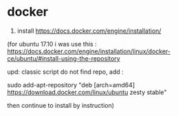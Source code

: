 # docker

1. install https://docs.docker.com/engine/installation/

(for ubuntu 17.10 i was use this : https://docs.docker.com/engine/installation/linux/docker-ce/ubuntu/#install-using-the-repository 

upd: classic script do not find repo, add : 

sudo add-apt-repository "deb [arch=amd64] https://download.docker.com/linux/ubuntu zesty stable" 

then continue to install by instruction)

